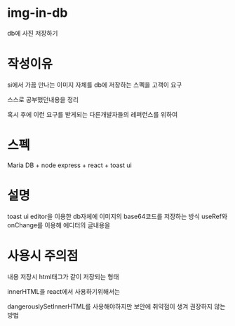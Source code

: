 # img-in-db
db에 사진 저장하기

# 작성이유
si에서 가끔 만나는 이미지 자체를 db에 저장하는 스펙을 고객이 요구

스스로 공부했던내용을 정리

혹시 후에 이런 요구를 받게되는 다른개발자들의 레퍼런스를 위하여

# 스펙
Maria DB + node express + react + toast ui

# 설명
toast ui editor을 이용한 db자체에 이미지의 base64코드를 저장하는 방식
useRef와 onChange를 이용해 에디터의 글내용을 

# 사용시 주의점
내용 저장시 html태그가 같이 저장되는 형태

innerHTML을 react에서 사용하기위해서는

dangerouslySetInnerHTML를 사용해야하지만 보안에 취약점이 생겨 권장하지 않는방법
